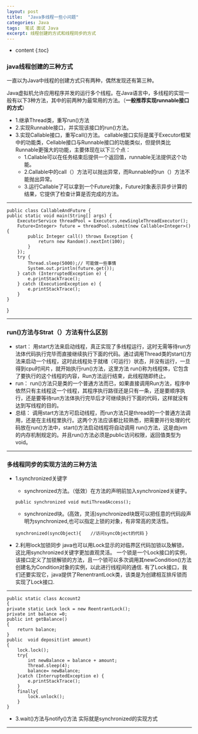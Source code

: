 ```yaml
---
layout: post
title:  "Java多线程一些小问题"
categories: Java
tags:  笔试 面试 Java
excerpt: 线程创建的方式和线程同步的方式
---
```


* content
{:toc}



### java线程创建的三种方式
一直以为Java中线程的创建方式只有两种，偶然发现还有第三种。

Java虚拟机允许应用程序并发的运行多个线程。在Java语言中，多线程的实现一般有以下3种方法，其中的前两种为最常用的方法。（**一般推荐实现runnable接口的方式**）

 - 1.继承Thread类，重写run()方法
 - 2.实现Runnable接口，并实现该接口的run()方法。
 - 3.实现Callable接口，重写call()方法。
    callable接口实际是属于Executor框架中的功能类，Cellable接口与Runnable接口的功能类似，但提供类比Runnable更强大的功能，主要体现在以下三个点：
     - 1.Callable可以在任务结束后提供一个返回值，runnable无法提供这个功能。
     - 2.Callable中的call（）方法可以抛出异常，而Runnable的run（）方法不能抛出异常。
     - 3.运行Callable了可以拿到一个Future对象，Future对象表示异步计算的结果，它提供了检查计算是否完成的方法。
***
    public class CallableAndFuture {
    public static void main(String[] args) {
        ExecutorService threadPool = Executors.newSingleThreadExecutor();
        Future<Integer> future = threadPool.submit(new Callable<Integer>() {
            public Integer call() throws Exception {
                return new Random().nextInt(100);
            }
        });
        try {
            Thread.sleep(5000);// 可能做一些事情
            System.out.println(future.get());
        } catch (InterruptedException e) {
            e.printStackTrace();
        } catch (ExecutionException e) {
            e.printStackTrace();
        }
    }
}

---

 ### run()方法与Strat（）方法有什么区别
 -  start：
用start方法来启动线程，真正实现了多线程运行，这时无需等待run方法体代码执行完毕而直接继续执行下面的代码。通过调用Thread类的start()方法来启动一个线程，这时此线程处于就绪（可运行）状态，并没有运行，一旦得到cpu时间片，就开始执行run()方法，这里方法 run()称为线程体，它包含了要执行的这个线程的内容，Run方法运行结束，此线程随即终止。
 - run：
run()方法只是类的一个普通方法而已，如果直接调用Run方法，程序中依然只有主线程这一个线程，其程序执行路径还是只有一条，还是要顺序执行，还是要等待run方法体执行完毕后才可继续执行下面的代码，这样就没有达到写线程的目的。
- 总结：
调用start方法方可启动线程，而run方法只是thread的一个普通方法调用，还是在主线程里执行。这两个方法应该都比较熟悉，把需要并行处理的代码放在run()方法中，start()方法启动线程将自动调用 run()方法，这是由jvm的内存机制规定的。并且run()方法必须是public访问权限，返回值类型为void。

---

### 多线程同步的实现方法的三种方法
- 1.synchronized关键字
    * synchronized方法。（低效）在方法的声明前加入synchronized关键字。
    
    `public synchronized void mutiThreadAccess();`

    * synchronized块。(高效，灵活)synchronized块既可以把任意的代码段声明为synchronized,也可以指定上锁的对象，有非常高的灵活性。
    
    `synchronized(syncObject){`
    `   //访问syncObject的代码`
    `}`
- 2.利用lock加锁同步
java也可以用Lock显示的对临界区代码加锁以及解锁，这比用synchronized关键字更加直观灵活。
一个锁是一个Lock接口的实例，该接口定义了加锁解锁的方法，且一个锁可以多次调用其newCondition()方法创建名为Condition对象的实例，以此进行线程间的通信.
有了Lock接口，我们还要实现它，java提供了RenentrantLock类，该类是为创建相互排斥锁而实现了Lock接口.

***
    public static class Account2
    {
    private static Lock lock = new ReentrantLock();
    private int balance =0;
    public int getBalance()
    {
        return balance;
    }
    public  void deposit(int amount)
    {
        lock.lock();
        try{
            int newBalance = balance + amount;
            Thread.sleep(4);   
            balance= newBalance;
        }catch (InterruptedException e) {
            e.printStackTrace();
        }
        finally{
            lock.unlock();
        }
    }

- 3.wait()方法与notify()方法
    实际就是synchronized的实现方式
---


